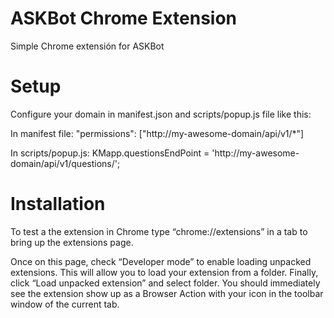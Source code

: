 # ASKBot Chrome Extension
Simple Chrome extensión for ASKBot

# Setup
Configure your domain in manifest.json and scripts/popup.js file like this:

In manifest file:
"permissions": ["http://my-awesome-domain/api/v1/*"]

In scripts/popup.js:
KMapp.questionsEndPoint = 'http://my-awesome-domain/api/v1/questions/';

# Installation
To test a the extension in Chrome type “chrome://extensions” in a tab to bring up the extensions page.

Once on this page, check “Developer mode” to enable loading unpacked extensions. This will allow you to load your extension from a folder. Finally, click “Load unpacked extension” and select folder. You should immediately see the extension show up as a Browser Action with your icon in the toolbar window of the current tab.
